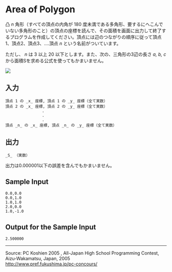 # Area of Polygon

凸 _n_ 角形（すべての頂点の内角が 180 度未満である多角形、要するにへこんでいない多角形のこと）の頂点の座標を読んで、その面積を画面に出力して終了するプログラムを作成してください。頂点には辺のつながりの順序に従って頂点1、頂点2、頂点3、‥‥頂点 _n_ という名前がついています。

ただし、 _n_ は 3 以上 20 以下とします。また、次の、三角形の3辺の長さ _a, b, c_ から面積Sを求める公式を使ってもかまいません。

![][1]

## 入力

    頂点 1 の _x_ 座標, 頂点 1 の _y_ 座標（全て実数）
    頂点 2 の _x_ 座標, 頂点 2 の _y_ 座標（全て実数）
                    .
                    .
                    .
    頂点 _n_ の _x_ 座標, 頂点 _n_ の _y_ 座標（全て実数）

## 出力

    _S_ （実数）

出力は0.000001以下の誤差を含んでもかまいません。

## Sample Input

    0.0,0.0
    0.0,1.0
    1.0,1.0
    2.0,0.0
    1.0,-1.0

## Output for the Sample Input

    2.500000

* * *

Source: PC Koshien 2005 , All-Japan High School Programming Contest, Aizu-Wakamatsu, Japan, 2005   
<http://www.pref.fukushima.jp/pc-concours/>

[1]: IMAGE1/07.gif
